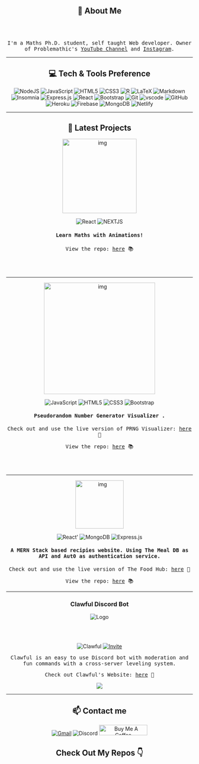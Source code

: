 <h2 align="center"> 👋 About Me</h2>

<br></br>

<p align='center'>  <samp>I'm a Maths Ph.D. student, self taught Web developer. Owner of Problemathic's <a href='https://www.youtube.com' target="_blank">YouTube Channel</a> and <a href='https://www.instagram.com/problemathicvideos/' target="_blank">Instagram</a>.</samp></p>

<hr>

<h2 align='center'> 💻 Tech & Tools Preference</h2>

<p align='center'>
<img alt="NodeJS" src="https://img.shields.io/badge/node.js-%2343853D.svg?style=for-the-badge&logo=node-dot-js&logoColor=white"/>  <img alt="JavaScript" src="https://img.shields.io/badge/javascript-%23323330.svg?style=for-the-badge&logo=javascript&logoColor=%23F7DF1E"/>  <img alt="HTML5" src="https://img.shields.io/badge/html5-%23E34F26.svg?style=for-the-badge&logo=html5&logoColor=white"/>  <img alt="CSS3" src="https://img.shields.io/badge/css3-%231572B6.svg?style=for-the-badge&logo=css3&logoColor=white"/>  <img alt="R" src="https://img.shields.io/badge/r-%23276DC3.svg?style=for-the-badge&logo=r&logoColor=white"/>  <img alt="LaTeX" src="https://img.shields.io/badge/latex-%23008080.svg?style=for-the-badge&logo=latex&logoColor=white"/> <img alt="Markdown" src="https://img.shields.io/badge/Markdown-000000?style=for-the-badge&logo=markdown&logoColor=white"/> <img alt="Insomnia" src="https://img.shields.io/badge/Insomnia-5849be?style=for-the-badge&logo=Insomnia&logoColor=white"/> <img alt="Express.js" src="https://img.shields.io/badge/express.js-%23404d59.svg?style=for-the-badge&logo=express&logoColor=%2361DAFB"/>  <img alt="React" src="https://img.shields.io/badge/react-%2320232a.svg?style=for-the-badge&logo=react&logoColor=%2361DAFB"/>  <img alt="Bootstrap" src="https://img.shields.io/badge/bootstrap-%23563D7C.svg?style=for-the-badge&logo=bootstrap&logoColor=white"/>  <img alt="Git" src="https://img.shields.io/badge/git-%23F05033.svg?style=for-the-badge&logo=git&logoColor=white"/>  <img src="https://img.shields.io/badge/vscode-blue.svg?style=for-the-badge&logo=visual-studio-code&labelColor=ffffff&logoColor=blue" alt="vscode">  <img alt="GitHub" src="https://img.shields.io/badge/github-%23121011.svg?style=for-the-badge&logo=github&logoColor=white"/>  <img alt="Heroku" src="https://img.shields.io/badge/heroku-%23430098.svg?style=for-the-badge&logo=heroku&logoColor=white"/>  <img alt="Firebase" src="https://img.shields.io/badge/firebase-%23039BE5.svg?style=for-the-badge&logo=firebase"/>  <img alt="MongoDB" src ="https://img.shields.io/badge/MongoDB-%234ea94b.svg?style=for-the-badge&logo=mongodb&logoColor=white"/>  <img alt='Netlify' src='https://img.shields.io/badge/Netlify-00C7B7?style=for-the-badge&logo=netlify&logoColor=white'/>
</p>

<hr>

<h2 align='center'> 📖 Latest Projects</h2>

<p align='center'>
<img alt='img' src='https://github.com/AnadeOre/AniMaths/blob/master/Images/Logo.png?raw=true' height=200px/>
<p>
                                                                                                             
<p align='center'>                                                                                                             
<img alt="React" src="https://img.shields.io/badge/react-%2320232a.svg?style=for-the-badge&logo=react&logoColor=%2361DAFB"/>  <img alt="NEXTJS" src="https://img.shields.io/badge/Next-black?style=for-the-badge&logo=next.js&logoColor=white"/>
</p>              
                 
<h4 align='center'>
<samp>Learn Maths with Animations!</samp>
</h4>
<p align='center'>
 <samp>
</p>
<p align='center'>
<samp>View the repo: <a href='https://github.com/AnadeOre/AniMaths/tree/master' target="_blank">here</a> 📚 </samp>                 
</p>                    

<br></br>
                 <hr>

<p align='center'>
<img alt='img' src='https://raw.githubusercontent.com/Uklizdev/PRNG-Visualizer/master/Assets/Logo%20small.png' height=300px/>
<p>
                                                                                                              
<p align='center'>                                                                                                             
<img alt="JavaScript" src="https://img.shields.io/badge/javascript-%23323330.svg?style=for-the-badge&logo=javascript&logoColor=%23F7DF1E"/>  <img alt="HTML5" src="https://img.shields.io/badge/html5-%23E34F26.svg?style=for-the-badge&logo=html5&logoColor=white"/>  <img alt="CSS3" src="https://img.shields.io/badge/css3-%231572B6.svg?style=for-the-badge&logo=css3&logoColor=white"/>  <img alt="Bootstrap" src="https://img.shields.io/badge/bootstrap-%23563D7C.svg?style=for-the-badge&logo=bootstrap&logoColor=white"/>
</p>               
                 
<h4 align='center'>
<samp>Pseudorandom Number Generator Visualizer .</samp>
</h4>
<p align='center'>
<samp>Check out and use the live version of PRNG Visualizer: <a href='https://prngvisualizer.netlify.app/'>here</a> 📡 </samp>
</p>
<p align='center'>
<samp>View the repo: <a href='https://github.com/Uklizdev/PRNG-Visualizer' target="_blank">here</a> 📚 </samp>                 
</p>                    

<br></br>
                 <hr>

<p align='center'>
<img alt='img' src='https://github.com/Uklizdev/The-Food-Hub/blob/master/client/public/Logo.png' height=130px/>
<p>

<p align='center'>
<img alt=React' src='https://img.shields.io/badge/React-20232A?style=for-the-badge&logo=react&logoColor=61DAFB'> <img alt='MongoDB' src='https://img.shields.io/badge/MongoDB-4EA94B?style=for-the-badge&logo=mongodb&logoColor=white'>  <img alt="Express.js" src="https://img.shields.io/badge/express.js-%23404d59.svg?style=for-the-badge&logo=express&logoColor=%2361DAFB"/> 
<p>

<h4 align='center'>
<samp>A MERN Stack based recipies website. Using The Meal DB as API and Aut0 as authentication service.</samp>
</h4>
<p align='center'>
<samp>Check out and use the live version of The Food Hub: <a href='https://the-foodhub.herokuapp.com/'>here</a> 📡 </samp>
</p>
<p align='center'>
<samp>View the repo: <a href='https://github.com/Uklizdev/The-Food-Hub'>here</a> 📚 </samp>                 
</p>
                 <hr>

<h3 align='center'>Clawful Discord Bot</h3>

<p align='center'>
<img alt='Logo' src='https://images.discordapp.net/avatars/775810393556779018/eb5ac69d0e756696573496769ad7d773.png?size=128'/>
</p>
<br></br>

<p align='center'>
<img alt='Clawful' src='https://img.shields.io/badge/Clawful-Online-7289DA?style=for-the-badge&logo=discord'/> <a href="https://discord.com/oauth2/authorize?client_id=775810393556779018&scope=bot&permissions=272682054" target="_blank"><img alt='Invite' src='https://img.shields.io/badge/-Add%20me!-%23F9BF9E?style=for-the-badge&logo=discord&logoColor=gray'/></a>

</p>

<p align='center'>
<samp>Clawful is an easy to use Discord bot with moderation and fun commands with a cross-server leveling system.</samp>
</p>

<p align='center'>
<samp>Check out Clawful's Website: <a href='https://clawful.cf/'>here</a> 📡 </samp>
</p>

<p align='center'>
<a href="https://top.gg/bot/775810393556779018">
  <img src="https://top.gg/api/widget/775810393556779018.svg">
</a>

<hr>
                                                                       


<h2 align="center"> 📫 Contact me</h2>

<p align='center'>
<a href="mailto:anaemilia.deorellana@gmail.com?subject=Hello%20Ana,%20From%20Github" target="_blank"><img alt='Gmail' src='https://img.shields.io/badge/Gmail-D14836?style=for-the-badge&logo=gmail&logoColor=white'/></a>   <img alt="Discord" src="https://img.shields.io/badge/Ukliz%236961-%237289DA.svg?style=for-the-badge&logo=discord&logoColor=white"/>   <a href="https://www.buymeacoffee.com/ukliz" target="_blank"><img src="https://cdn.buymeacoffee.com/buttons/default-orange.png" alt="Buy Me A Coffee" height="28" width="130"></a>
</p>

<h2  align="center"> Check Out My Repos 👇 </h2>


